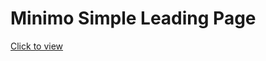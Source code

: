 # Minimo Simple Leading Page


[Click to view](https://rolisangor/minimo.github.io/tree/master/app/dist/ "Minimo")
